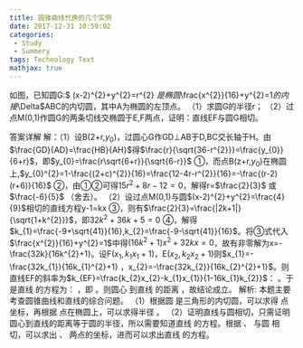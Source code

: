 ```yaml
---
title: 圆锥曲线代换的几个实例
date: 2017-12-31 10:59:02
categories: 
 - Study
 - Summery
tags: Technology Text
mathjax: true
---
```

如图，已知圆G:$ (x-2)^{2}+y^{2}=r^{2} $是椭圆$\frac{x^{2}}{16}+y^{2}=1$的内接$\Delta$ABC的内切圆，其中A为椭圆的左顶点。
（1）求圆G的半径r；
（2）过点M(0,1)作圆G的两条切线交椭圆于E,F两点，证明：直线EF与圆G相切。
 
答案详解
解：（1）设B(2+r,$y_{0}$)，过圆心G作GD$\perp$AB于D,BC交长轴于H。由$\frac{GD}{AD}=\frac{HB}{AH}$得$\frac{r}{\sqrt{36-r^{2}}}=\frac{y_{0}}{6+r}$，即$y_{0}=\frac{r\sqrt{6+r}}{\sqrt{6-r}}$ ①，而点B(z+r,$y_{0}$)在椭圆上,$y_{0}^{2}=1-\frac{(2+c)^{2}}{16}=\frac{12-4r-r^{2}}{16}=-\frac{(r-2)(r+6)}{16}$ ②，由①②可得$15r^{2}+8r-12=0$，解得r=$\frac{2}{3}$ 或$\frac{-6}{5}$ （舍去）。
（2）设过点M(0,1)与圆$(x-2)^{2}+y^{2}=\frac{4}{9}$相切的直线方程y-1=kx  ③，则有$\frac{2}{3}=\frac{|2k+1|}{\sqrt{1+k^{2}}}$，即$32k^{2}+36k+5=0$ ④，解得$k_{1}=\frac{-9+\sqrt{41}}{16},k_{2}=\frac{-9-\sqrt{41}}{16}$。将③式代入$\frac{x^{2}}{16}+y^{2}=1$中得$(16k^{2}+1)x^{2}+32kx=0$，故有非零解为x=-\frac{32k}{16k^{2}+1}。设F($x_{1},k_{1}x_{1}+1$)，E($x_{2},k_{2}x_{2}+1$)则$x_{1}=-\frac{32k_{1}}{16k_{1}^{2}+1} ，x_{2}=-\frac{32k_{2}}{16k_{2}^{2}+1}$。则直线EF的斜率为$k_{EF}=\frac{k_{2}x_{2}-k_{1}x_{1}}{1-16k_{1}k_{2}}$： 。于是直线 的方程为： ，即 。则圆心 到直线 的距离 ，故结论成立。
解析:
本题主要考查圆锥曲线和直线的综合问题。
（1）根据圆 是三角形的内切圆，可以求得 点坐标，再根据 点在椭圆上，可以求得半径 。
（2）证明直线与圆相切，只需证明圆心到直线的距离等于圆的半径，所以需要知道直线 的方程。根据 、 与圆 相切，可以求出 、 两点的坐标，进而可以求出直线 的方程。

